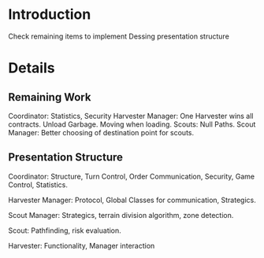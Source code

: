 # Introduction #

Check remaining items to implement
Dessing presentation structure


# Details #

## Remaining Work ##

Coordinator: Statistics, Security
Harvester Manager: One Harvester wins all contracts. Unload Garbage. Moving when loading.
Scouts: Null Paths.
Scout Manager: Better choosing of destination point for scouts.

## Presentation Structure ##

Coordinator: Structure, Turn Control, Order Communication, Security, Game Control, Statistics.

Harvester Manager: Protocol, Global Classes for communication, Strategics.

Scout Manager: Strategics, terrain division algorithm, zone detection.

Scout: Pathfinding, risk evaluation.

Harvester: Functionality, Manager interaction